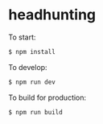 # headhunting

To start:

```bash
$ npm install
```

To develop:

```bash
$ npm run dev
```



To build for production:

```bash
$ npm run build
```
